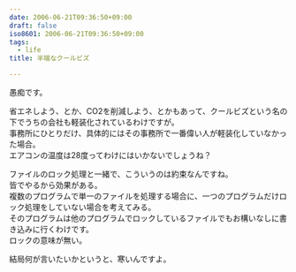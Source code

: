```yaml
---
date: 2006-06-21T09:36:50+09:00
draft: false
iso8601: 2006-06-21T09:36:50+09:00
tags:
  - life
title: 半端なクールビズ

---
```


<div class="entry-body">
  <p>愚痴です。</p>

  <p>省エネしよう、とか、CO2を削減しよう、とかもあって、クールビズという名の下でうちの会社も軽装化されているわけですが。<br />
    事務所にひとりだけ、具体的にはその事務所で一番偉い人が軽装化していなかった場合。<br />
    エアコンの温度は28度ってわけにはいかないでしょうね？</p>

  <p>ファイルのロック処理と一緒で、こういうのは約束なんですね。<br />
    皆でやるから効果がある。<br />
    複数のプログラムで単一のファイルを処理する場合に、一つのプログラムだけロック処理をしていない場合を考えてみる。<br />
    そのプログラムは他のプログラムでロックしているファイルでもお構いなしに書き込みに行くわけです。<br />
    ロックの意味が無い。</p>

  <p>結局何が言いたいかというと、寒いんですよ。</p>
</div>
